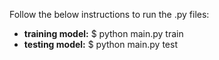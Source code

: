 Follow the below instructions to run the .py files:   

- **training model:** $ python main.py train
- **testing model:** $ python main.py test  
